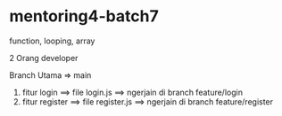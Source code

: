 # mentoring4-batch7
function, looping, array



2 Orang developer

Branch Utama => main

1. fitur login ==> file login.js ==> ngerjain di branch feature/login
2. fitur register ==> file register.js ==> ngerjain di branch feature/register